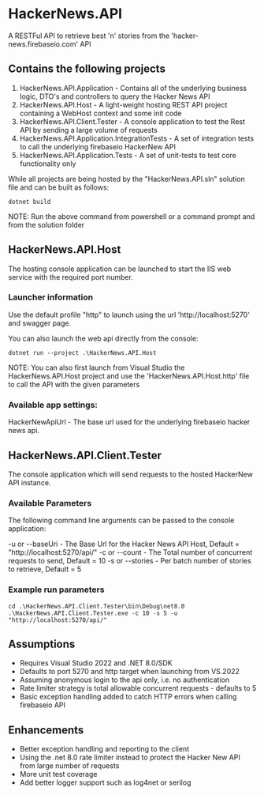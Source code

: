 # HackerNews.API

A RESTFul API to retrieve best 'n' stories from the 'hacker-news.firebaseio.com' API

## Contains the following projects

1. HackerNews.API.Application - Contains all of the underlying business logic, DTO's and controllers to query the Hacker News API
2. HackerNews.API.Host - A light-weight hosting REST API project containing a WebHost context and some init code
3. HackerNews.API.Client.Tester - A console application to test the Rest API by sending a large volume of requests
4. HackerNews.API.Application.IntegrationTests - A set of integration tests to call the underlying firebaseio HackerNew API
5. HackerNews.API.Application.Tests - A set of unit-tests to test core functionality only

While all projects are being hosted by the "HackerNews.API.sln" solution file and can be built as follows:
```
dotnet build
```
NOTE: Run the above command from powershell or a command prompt and from the solution folder

## HackerNews.API.Host

The hosting console application can be launched to start the IIS web service with the required port number.

### Launcher information

Use the default profile "http" to launch using the url 'http://localhost:5270' and swagger page.

You can also launch the web api directly from the console:
```
dotnet run --project .\HackerNews.API.Host
```

NOTE: You can also first launch from Visual Studio the HackerNews.API.Host project and use the 'HackerNews.API.Host.http' file to call the API with the given parameters

### Available app settings:

HackerNewApiUrl - The base url used for the underlying firebaseio hacker news api.

## HackerNews.API.Client.Tester

The console application which will send requests to the hosted HackerNew API instance.

### Available Parameters

The following command line arguments can be passed to the console application:

-u or --baseUri	- The Base Url for the Hacker News API Host, Default = "http://localhost:5270/api/"
-c or --count	- The Total number of concurrent requests to send, Default = 10
-s or --stories	- Per batch number of stories to retrieve, Default = 5

### Example run parameters

```
cd .\HackerNews.API.Client.Tester\bin\Debug\net8.0
.\HackerNews.API.Client.Tester.exe -c 10 -s 5 -u "http://localhost:5270/api/"
```

## Assumptions

- Requires Visual Studio 2022 and .NET 8.0/SDK
- Defaults to port 5270 and http target when launching from VS.2022
- Assuming anonymous login to the api only, i.e. no authentication
- Rate limiter strategy is total allowable concurrent requests - defaults to 5
- Basic exception handling added to catch HTTP errors when calling firebaseio API

## Enhancements

- Better exception handling and reporting to the client
- Using the .net 8.0 rate limiter instead to protect the Hacker New API from large number of requests
- More unit test coverage
- Add better logger support such as log4net or serilog